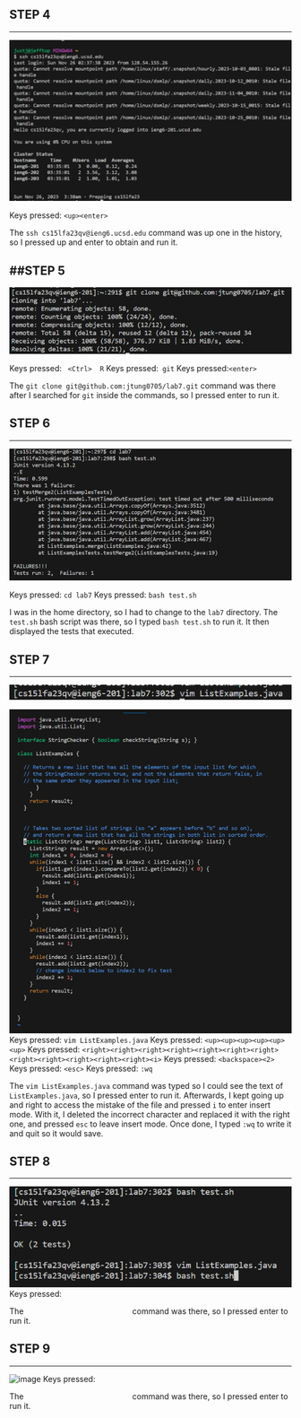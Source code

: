 ## **STEP 4**
---
![image](LabReport4Step4.png)

Keys pressed: ``<up><enter>``

The ``ssh cs15lfa23qv@ieng6.ucsd.edu`` command was up one in the history, so I pressed up and enter to obtain and run it.

##**STEP 5**
---
![image](LabReport4Step5.png)

Keys pressed: `` <Ctrl>  R``
Keys pressed:`` git``
Keys pressed:``<enter>``

The ``git clone git@github.com:jtung0705/lab7.git`` command was there after I searched for ``git`` inside the commands, so I pressed enter to run it.

## **STEP 6**
---
![image](LabReport4Step6.png)

Keys pressed: ``cd lab7``
Keys pressed: ``bash test.sh``

I was in the home directory, so I had to change to the ``lab7`` directory.
The ``test.sh`` bash script was there, so I typed ``bash test.sh`` to run it.
It then displayed the tests that executed.

## **STEP 7**
---
![image](LabReport4Step7_1.png)

![image](LabReport4Step7_2.png)
Keys pressed: ``vim ListExamples.java``
Keys pressed: ``<up><up><up><up><up><up>``
Keys pressed: ``<right><right><right><right><right><right><right><right><right><right><right><right><i>``
Keys pressed: ``<backspace><2>``
Keys pressed: ``<esc>``
Keys pressed: ``:wq``

The ``vim ListExamples.java`` command was typed so I could see the text of ``ListExamples.java``, so I pressed enter to run it.
Afterwards, I kept going up and right to access the mistake of the file and pressed ``i`` to enter insert mode.
With it, I deleted the incorrect character and replaced it with the right one, and pressed ``esc`` to leave insert mode.
Once done, I typed ``:wq`` to write it and quit so it would save.

## **STEP 8**
---
![image](LabReport4Step8.png)
Keys pressed: `` ``

The ``                          `` command was there, so I pressed enter to run it.

## **STEP 9**
---
![image](LabReport4Step9.png)
Keys pressed: `` ``

The ``                          `` command was there, so I pressed enter to run it.
